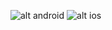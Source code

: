 ![alt android](https://s3-us-west-2.amazonaws.com/assets-japanfour/androidble.png)
![alt ios](https://s3-us-west-2.amazonaws.com/assets-japanfour/iosble.png)
